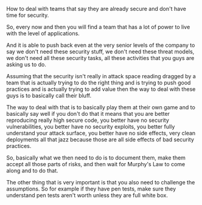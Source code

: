 How to deal with teams that say they are already secure and don't have time for security.

So, every now and then you will find a team that has a lot of power to live with the level of applications.

And it is able to push back even at the very senior levels of the company to say we don't need these security stuff, we don't need these threat models, we don't need all these security tasks, all these activities that you guys are asking us to do.

Assuming that the security isn't really in attack space reading dragged by a team that is actually trying to do the right thing and is trying to push good practices and is actually trying to add value then the way to deal with these guys is to basically call their bluff.

The way to deal with that is to basically play them at their own game and to basically say well if you don't do that it means that you are better reproducing really high secure code, you better have no security vulnerabilities, you better have no security exploits, you better fully understand your attack surface, you better have no side effects, very clean deployments all that jazz because those are all side effects of bad security practices.

So, basically  what we then need to do is to document them, make them accept all those parts of risks, and then wait for Murphy's Law to come along and to do that.

The other thing that is very important is that you also need to challenge the assumptions. So for example if they have pen tests, make sure they understand pen tests aren't worth unless they are full white box. 
